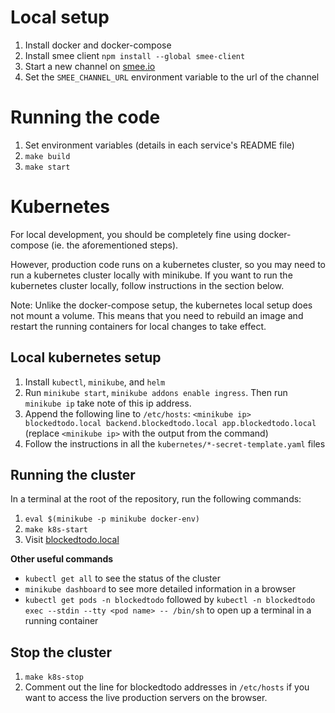 # Local setup

1. Install docker and docker-compose
2. Install smee client `npm install --global smee-client`
3. Start a new channel on [smee.io](https://smee.io)
4. Set the `SMEE_CHANNEL_URL` environment variable to the url of the channel

# Running the code

1. Set environment variables (details in each service's README file)
2. `make build`
3. `make start`

# Kubernetes
For local development, you should be completely fine using docker-compose (ie. the aforementioned steps).

However, production code runs on a kubernetes cluster, so you may need to run a kubernetes cluster locally with minikube.
If you want to run the kubernetes cluster locally, follow instructions in the section below.

Note: Unlike the docker-compose setup, the kubernetes local setup does not mount a volume.
This means that you need to rebuild an image and restart the running containers for local changes to take effect.

## Local kubernetes setup
1. Install `kubectl`, `minikube`, and `helm`
2. Run `minikube start`, `minikube addons enable ingress`. Then run `minikube ip` take note of this ip address.
3. Append the following line to `/etc/hosts`: `<minikube ip> blockedtodo.local backend.blockedtodo.local app.blockedtodo.local` (replace `<minikube ip>` with the output from the command)
4. Follow the instructions in all the `kubernetes/*-secret-template.yaml` files

## Running the cluster
In a terminal at the root of the repository, run the following commands:

1. `eval $(minikube -p minikube docker-env)`
2. `make k8s-start`
3. Visit [blockedtodo.local](http://blockedtodo.local)

**Other useful commands**

- `kubectl get all` to see the status of the cluster
- `minikube dashboard` to see more detailed information in a browser
- `kubectl get pods -n blockedtodo` followed by `kubectl -n blockedtodo exec --stdin --tty <pod name> -- /bin/sh` to open up a terminal in a running container

## Stop the cluster

1. `make k8s-stop`
2. Comment out the line for blockedtodo addresses in `/etc/hosts` if you want to access the live production servers on the browser.
